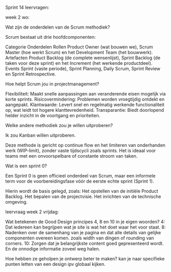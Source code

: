 Sprint 14 leervragen:

week 2 wo:

Wat zijn de onderdelen van de Scrum methodiek?

Scrum bestaat uit drie hoofdcomponenten:

Categorie	Onderdelen
Rollen	Product Owner (wat bouwen we), Scrum Master (hoe werkt Scrum) en het Development Team (het bouwwerk).
Artefacten	Product Backlog (de complete wensenlijst), Sprint Backlog (de taken voor deze sprint) en het Increment (het werkende productdeel).
Events	Sprint (vaste periode), Sprint Planning, Daily Scrum, Sprint Review en Sprint Retrospective.

Hoe helpt Scrum jou in projectmanagement?

Flexibiliteit: Maakt snelle aanpassingen aan veranderende eisen mogelijk via korte sprints.
Risicovermindering: Problemen worden vroegtijdig ontdekt en aangepakt.
Klantwaarde: Levert snel en regelmatig werkende functionaliteit op, wat leidt tot hogere klanttevredenheid.
Transparantie: Biedt doorlopend helder inzicht in de voortgang en prioriteiten.

Welke andere methodiek zou je willen uitproberen?

Ik zou Kanban willen uitproberen.

Deze methode is gericht op continue flow en het limiteren van onderhanden werk (WIP-limit), zonder vaste tijdscycli zoals sprints. Het is ideaal voor teams met een onvoorspelbare of constante stroom van taken.


Wat is een sprint 0?

Een Sprint 0 is geen officieel onderdeel van Scrum, maar een informele term voor de voorbereidingsfase vóór de eerste echte sprint (Sprint 1).

Hierin wordt de basis gelegd, zoals:
Het opstellen van de initiële Product Backlog.
Het bepalen van de projectvisie.
Het inrichten van de technische omgeving.

leervraag week 2 vrijdag:

Wat betekenen de Good Design principes 4, 8 en 10 in je eigen woorden?
4: Dat iedereen kan begrijpen wat je site is wat het doet waar het voor staat. 
8: Nadenken over de samenhang van je pagina en dat alle details van gelijke componenten overeen komen. zoals width van dingen of rounding van corners.
10: Zorgen dat je belangrijkste content goed gepresenteerd wordt. En de onnodige informatie zoveel weg halen.

Hoe hebben ze geholpen je ontwerp beter te maken?
kan je naar specifieke punten letten van een design ipv globaal kijken.